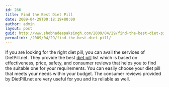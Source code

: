 ```yaml
---
id: 266
title: Find the Best Diet Pill
date: 2009-04-29T00:18:19+00:00
author: admin
layout: post
guid: http://www.shobhadeepaksingh.com/2009/04/29/find-the-best-diet-pill/
permalink: /2009/04/29/find-the-best-diet-pill/
---
```

If you are looking for the right diet pill, you can avail the services of DietPill.net. They provide the best [diet pill](http://www.dietpill.net/) list which is based on effectiveness, price, safety, and consumer reviews that helps you to find the suitable one for your requirements. You can easily choose your diet pill that meets your needs within your budget. The consumer reviews provided by DietPill.net are very useful for you and its reliable as well.